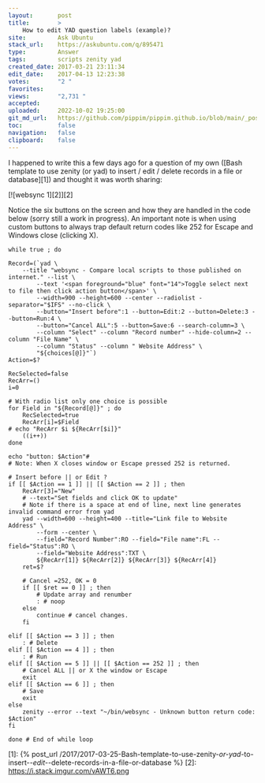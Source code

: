 ```yaml
---
layout:       post
title:        >
    How to edit YAD question labels (example)?
site:         Ask Ubuntu
stack_url:    https://askubuntu.com/q/895471
type:         Answer
tags:         scripts zenity yad
created_date: 2017-03-21 23:11:34
edit_date:    2017-04-13 12:23:38
votes:        "2 "
favorites:    
views:        "2,731 "
accepted:     
uploaded:     2022-10-02 19:25:00
git_md_url:   https://github.com/pippim/pippim.github.io/blob/main/_posts/2017/2017-03-21-How-to-edit-YAD-question-labels-_example__.md
toc:          false
navigation:   false
clipboard:    false
---
```


I happened to write this a few days ago for a question of my own ([Bash template to use zenity (or yad) to insert / edit / delete records in a file or database][1]) and thought it was worth sharing:

[![websync 1][2]][2]

Notice the six buttons on the screen and how they are handled in the code below (sorry still a work in progress). An important note is when using custom buttons to always trap default return codes like 252 for Escape and Windows close (clicking X).

``` 
while true ; do

Record=(`yad \
	--title "websync - Compare local scripts to those published on internet." --list \
        --text '<span foreground="blue" font="14">Toggle select next to file then click action button</span>' \
        --width=900 --height=600 --center --radiolist -separator="$IFS" --no-click \
        --button="Insert before":1 --button=Edit:2 --button=Delete:3 --button=Run:4 \
        --button="Cancel ALL":5 --button=Save:6 --search-column=3 \
        --column "Select" --column "Record number" --hide-column=2 --column "File Name" \
        --column "Status" --column " Website Address" \
        "${choices[@]}"`)
Action=$?

RecSelected=false
RecArr=()
i=0

# With radio list only one choice is possible
for Field in "${Record[@]}" ; do
    RecSelected=true
    RecArr[i]=$Field
# echo "RecArr $i ${RecArr[$i]}"
    ((i++))
done

echo "button: $Action"# 
# Note: When X closes window or Escape pressed 252 is returned.

# Insert before || or Edit ?
if [[ $Action == 1 ]] || [[ $Action == 2 ]] ; then
    RecArr[3]="New"
    # --text="Set fields and click OK to update" 
    # Note if there is a space at end of line, next line generates invalid command error from yad
    yad --width=600 --height=400 --title="Link file to Website Address" \
        --form --center \
        --field="Record Number":RO --field="File name":FL --field="Status":RO \
        --field="Website Address":TXT \
        ${RecArr[1]} ${RecArr[2]} ${RecArr[3]} ${RecArr[4]}
    ret=$?

    # Cancel =252, OK = 0
    if [[ $ret == 0 ]] ; then
        # Update array and renumber
        : # noop
    else
        continue # cancel changes.
    fi

elif [[ $Action == 3 ]] ; then
    : # Delete
elif [[ $Action == 4 ]] ; then
    : # Run
elif [[ $Action == 5 ]] || [[ $Action == 252 ]] ; then
    # Cancel ALL || or X the window or Escape
    exit
elif [[ $Action == 6 ]] ; then
    # Save
    exit
else
    zenity --error --text "~/bin/websync - Unknown button return code: $Action"
fi

done # End of while loop
```


  [1]: {% post_url /2017/2017-03-25-Bash-template-to-use-zenity-_or-yad_-to-insert-_-edit-_-delete-records-in-a-file-or-database %}
  [2]: https://i.stack.imgur.com/vAWT6.png
